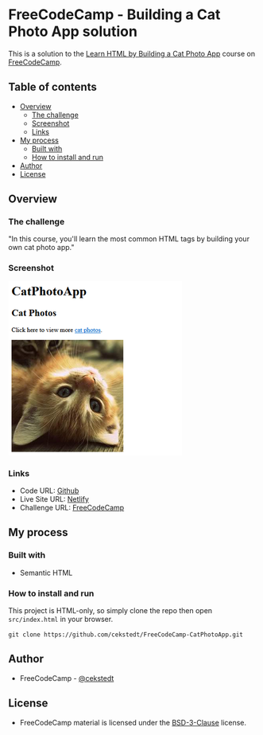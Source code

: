 # FreeCodeCamp - Building a Cat Photo App solution

This is a solution to the [Learn HTML by Building a Cat Photo App](https://www.freecodecamp.org/learn/2022/responsive-web-design/learn-html-by-building-a-cat-photo-app/) course on [FreeCodeCamp](https://www.freecodecamp.org/).

## Table of contents

- [Overview](#overview)
  - [The challenge](#the-challenge)
  - [Screenshot](#screenshot)
  - [Links](#links)
- [My process](#my-process)
  - [Built with](#built-with)
  - [How to install and run](#how-to-install-and-run)
- [Author](#author)
- [License](#license)

## Overview

### The challenge

"In this course, you'll learn the most common HTML tags by building your own cat photo app."

### Screenshot

![Screenshot](./thumbnail.png)

### Links

- Code URL: [Github](https://github.com/cekstedt/FreeCodeCamp-CatPhotoApp)
- Live Site URL: [Netlify](https://magical-twilight-a63d9e.netlify.app/)
- Challenge URL: [FreeCodeCamp](https://www.freecodecamp.org/learn/2022/responsive-web-design/learn-html-by-building-a-cat-photo-app/)

## My process

### Built with

- Semantic HTML

### How to install and run

This project is HTML-only, so simply clone the repo then open `src/index.html` in your browser.

```
git clone https://github.com/cekstedt/FreeCodeCamp-CatPhotoApp.git
```

## Author

- FreeCodeCamp - [@cekstedt](https://www.freecodecamp.org/cekstedt)

## License

- FreeCodeCamp material is licensed under the [BSD-3-Clause](https://github.com/freeCodeCamp/freeCodeCamp/blob/main/LICENSE.md) license.
